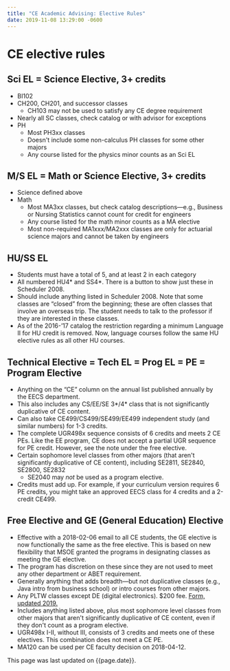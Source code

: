 ```yaml
---
title: "CE Academic Advising: Elective Rules"
date: 2019-11-08 13:29:00 -0600
---
```


# CE elective rules

## Sci EL = Science Elective, 3+ credits
* BI102
* CH200, CH201, and successor classes
  * CH103 may not be used to satisfy any CE degree requirement
* Nearly all SC classes, check catalog or with advisor for exceptions
* PH
  * Most PH3xx classes
  * Doesn't include some non-calculus PH classes for some other majors
  * Any course listed for the physics minor counts as an Sci EL

## M/S EL = Math or Science Elective, 3+ credits
* Science defined above
* Math
  * Most MA3xx classes, but check catalog descriptions&mdash;e.g., Business or Nursing Statistics cannot count for credit for engineers
  * Any course listed for the math minor counts as a MA elective
  * Most non-required MA1xxx/MA2xxx classes are only for actuarial science majors and cannot be taken by engineers

## HU/SS EL
* Students must have a total of 5, and at least 2 in each category
* All numbered HU4\* and SS4\*. There is a button to show just these in Scheduler 2008.
* Should include anything listed in Scheduler 2008. Note that some classes are &ldquo;closed&rdquo; from the beginning; these are often classes that involve an overseas trip. The student needs to talk to the professor if they are interested in these classes.
* As of the 2016-&rsquo;17 catalog the restriction regarding a minimum Language II for HU credit is removed. Now, language courses follow the same HU elective rules as all other HU courses.

## Technical Elective = Tech EL = Prog EL = PE = Program Elective
* Anything on the &ldquo;CE&rdquo; column on the annual list published annually by the EECS department.
* This also includes any CS/EE/SE 3\*/4\* class that is not significantly duplicative of CE content.
* Can also take CE499/CS499/SE499/EE499 independent study (and similar numbers) for 1-3 credits.
* The complete UGR498x sequence consists of 6 credits and meets 2 CE PEs. Like the EE program, CE does not accept a partial UGR sequence for PE credit. However, see the note under the free elective.
* Certain sophomore level classes from other majors (that aren't significantly duplicative of CE content), including SE2811, SE2840, SE2800, SE2832
  * SE2040 may *not* be used as a program elective.
* Credits must add up. For example, if your curriculum version requires 6 PE credits, you might take an approved EECS class for 4 credits and a 2-credit CE499.

## Free Elective and GE (General Education) Elective
* Effective with a 2018-02-06 email to all CE students, the GE elective is now functionally the same as the free elective. This is based on new flexibility that MSOE granted the programs in designating classes as meeting the GE elective.
* The program has discretion on these since they are not used to meet any other department or ABET requirement.
* Generally anything that adds breadth&mdash;but not duplicative classes (e.g., Java intro from business school) or intro courses from other majors.
* Any PLTW classes except DE (digital electronics). $200 fee. <a href="https://msoe.s3.amazonaws.com/files/resources/2019-update-pltw-credit-app.pdf">Form, updated 2019.</a>
* Includes anything listed above, plus most sophomore level classes from other majors that aren't significantly duplicative of CE content, even if they don't count as a program elective.
* UGR498x I-II, without III, consists of 3 credits and meets one of these electives. This combination does not meet a CE PE.
* MA120 can be used per CE faculty decision on 2018-04-12.

This page was last updated on {{page.date}}.
